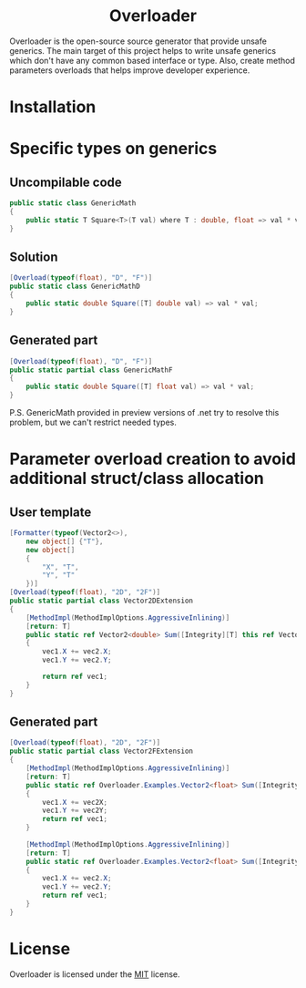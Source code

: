 <h1 align="center">Overloader</h1>

Overloader is the open-source source generator that provide unsafe generics.
The main target of this project helps to write unsafe generics which don't have any common based interface or type.
Also, create method parameters overloads that helps improve developer experience.

# Installation

# Specific types on generics
## Uncompilable code
```csharp
public static class GenericMath
{
	public static T Square<T>(T val) where T : double, float => val * val;
}
```

## Solution
```csharp
[Overload(typeof(float), "D", "F")]
public static class GenericMathD
{
	public static double Square([T] double val) => val * val;
}
```
## Generated part
```csharp
[Overload(typeof(float), "D", "F")]
public static partial class GenericMathF
{
	public static double Square([T] float val) => val * val;
}
```

P.S. GenericMath provided in preview versions of .net try to resolve this problem, but we can't restrict needed types.

# Parameter overload creation to avoid additional struct/class allocation
## User template
```csharp
[Formatter(typeof(Vector2<>),
	new object[] {"T"},
	new object[]
	{
		"X", "T",
		"Y", "T"
	})]
[Overload(typeof(float), "2D", "2F")]
public static partial class Vector2DExtension
{
	[MethodImpl(MethodImplOptions.AggressiveInlining)]
	[return: T]
	public static ref Vector2<double> Sum([Integrity][T] this ref Vector2<double> vec1, [T] in Vector2<double> vec2)
	{
		vec1.X += vec2.X;
		vec1.Y += vec2.Y;

		return ref vec1;
	}
}
```
## Generated part
```csharp
[Overload(typeof(float), "2D", "2F")]
public static partial class Vector2FExtension
{
	[MethodImpl(MethodImplOptions.AggressiveInlining)]
	[return: T]
	public static ref Overloader.Examples.Vector2<float> Sum([Integrity][T] this ref Overloader.Examples.Vector2<float> vec1, [T] float vec2X, float vec2Y)
	{
		vec1.X += vec2X;
		vec1.Y += vec2Y;
		return ref vec1;
	}
	
	[MethodImpl(MethodImplOptions.AggressiveInlining)]
	[return: T]
	public static ref Overloader.Examples.Vector2<float> Sum([Integrity][T] this ref Overloader.Examples.Vector2<float> vec1, [T] in Overloader.Examples.Vector2<float> vec2)
	{
		vec1.X += vec2.X;
		vec1.Y += vec2.Y;
		return ref vec1;
	}
}
```

# License
Overloader is licensed under the [MIT](./LICENSE) license.
